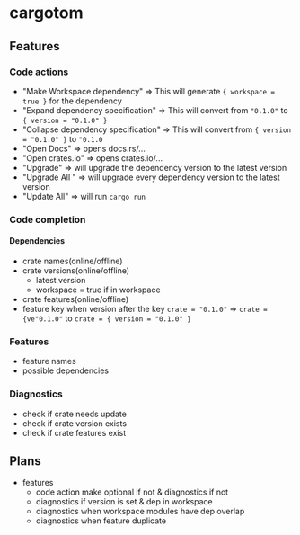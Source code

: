 # cargotom
## Features
### Code actions
- "Make Workspace dependency" => This will generate `{ workspace = true }` for the dependency
- "Expand dependency specification" => This will convert from `"0.1.0"` to `{ version = "0.1.0" }`
- "Collapse dependency specification" => This will convert from `{ version = "0.1.0" }` to `"0.1.0`
- "Open Docs" => opens docs.rs/...
- "Open crates.io" => opens crates.io/...
- "Upgrade" => will upgrade the dependency version to the latest version
- "Upgrade All " => will upgrade every dependency version to the latest version
- "Update All" => will run `cargo run`

### Code completion
#### Dependencies
- crate names(online/offline)
- crate versions(online/offline)
  - latest version
  - workspace = true if in workspace
- crate features(online/offline)
- feature key when version after the key `crate = "0.1.0"` => `crate = {ve"0.1.0"` to `crate = { version = "0.1.0" }`

### Features
- feature names
- possible dependencies

### Diagnostics
- check if crate needs update
- check if crate version exists
- check if crate features exist

## Plans
- features
  - code action make optional if not & diagnostics if not
  - diagnostics if version is set & dep in workspace
  - diagnostics when workspace modules have dep overlap
  - diagnostics when feature duplicate
